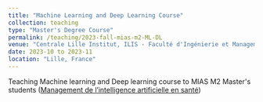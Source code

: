 ```yaml
---
title: "Machine Learning and Deep Learning Course"
collection: teaching
type: "Master's Degree Course"
permalink: /teaching/2023-fall-mias-m2-ML-DL
venue: "Centrale Lille Institut, ILIS - Faculté d'Ingénierie et Management de la Santé"
date: 2023-10 to 2023-11
location: "Lille, France"
---
```


Teaching Machine learning and Deep learning course to MIAS M2 Master's students (<a href = "https://ilis.univ-lille.fr/toutes-nos-formations/master-ingenierie-de-la-sante/m1-m2-parcours-mias-management-de-lintelligence-artificielle-en-sante">Management de l’intelligence artificielle en santé</a>)
